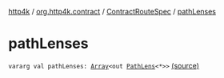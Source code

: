 [http4k](../../index.md) / [org.http4k.contract](../index.md) / [ContractRouteSpec](index.md) / [pathLenses](./path-lenses.md)

# pathLenses

`vararg val pathLenses: `[`Array`](https://kotlinlang.org/api/latest/jvm/stdlib/kotlin/-array/index.html)`<out `[`PathLens`](../../org.http4k.lens/-path-lens/index.md)`<*>>` [(source)](https://github.com/http4k/http4k/blob/master/http4k-contract/src/main/kotlin/org/http4k/contract/routeSpec.kt#L14)